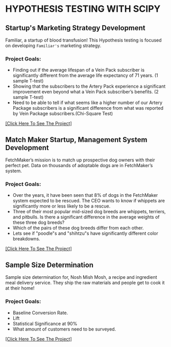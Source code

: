 # **HYPOTHESIS TESTING WITH SCIPY**
  
## Startup's Marketing Strategy Development

  Familiar, a startup of blood transfusion! This Hypothesis testing is focused on developing `Familiar's` marketing strategy.

### Project Goals:
   - Finding out if the average lifespan of a Vein Pack subscriber is significantly different from the average life expectancy of 71 years. (1 sample T-test)
   - Showing that the subscribers to the Artery Pack experience a significant improvement even beyond what a Vein Pack subscriber’s benefits. (2 sample T-test) 
   - Need to be able to tell if what seems like a higher number of our Artery Package subscribers is a significant difference from what was reported by Vein Package subscribers.(Chi-Square Test)  
 
   [[Click Here To See The Project]](https://github.com/Emon-ProCoder7/Data-Driven-Decision-Making-With-Statistics/blob/master/Marketing%20Development.ipynb)



## Match Maker Startup, Management System Development

  FetchMaker’s mission is to match up prospective dog owners with their perfect pet. Data on thousands of adoptable dogs are in FetchMaker’s system.
  
### Project Goals:
   - Over the years, it have been seen that 8% of dogs in the FetchMaker system expected to be rescued. The CEO wants to know if whippets are significantly more or less likely to be a rescue.
   - Three of their most popular mid-sized dog breeds are whippets, terriers, and pitbulls. Is there a significant difference in the average weights of these three dog breeds? 
   - Which of the pairs of these dog breeds differ from each other.
   - Lets see if "poodle"s and "shihtzu"s have significantly different color breakdowns. 
   
   [[Click Here To See The Project]](https://github.com/Emon-ProCoder7/Data-Driven-Decision-Making-With-Statistics/blob/master/Match_Maker%20Tech%20Startup.py)




## Sample Size Determination

  Sample size determination for, Nosh Mish Mosh, a recipe and ingredient meal delivery service. They ship the raw materials and people get to cook it at their home!
  
### Project Goals:
  - Baseline Conversion Rate.
  - Lift
  - Statistical Significance at 90%
  - What amount of customers need to be surveyed.
  
  [[Click Here To See The Project]](https://github.com/Emon-ProCoder7/Data-Driven-Decision-Making-With-Statistics/blob/master/Sample_size_determination.ipynb)
